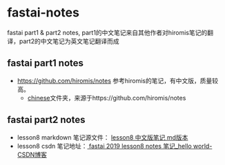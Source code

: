 # fastai-notes
fastai part1 &amp; part2 notes, part1的中文笔记来自其他作者对hiromis笔记的翻译，part2的中文笔记为英文笔记翻译而成

## fastai part1 notes
- https://github.com/hiromis/notes 参考hiromis的笔记，有中文版，质量较高。
  - [chinese](/chinese)文件夹，来源于https://github.com/hiromis/notes 

## fastai part2 notes
- lesson8 markdown 笔记源文件： [lesson8 中文版笔记 md版本](./lesson8/lesson8.md)
- lesson8 csdn 笔记地址：[
fastai 2019 lesson8 notes 笔记_hello world-CSDN博客
](https://blog.csdn.net/haronchou/article/details/120541922)


